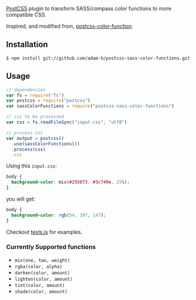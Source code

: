 [PostCSS](https://github.com/postcss/postcss) plugin to transform SASS/compass color functions to more compatible CSS.

Inspired, and modified from, [postcss-color-function](https://github.com/postcss/postcss-color-function).

## Installation

```console
$ npm install git://github.com/adam-h/postcss-sass-color-functions.git
```

## Usage

```js
// dependencies
var fs = require("fs")
var postcss = require("postcss")
var sassColorFunctions = require("postcss-sass-color-functions")

// css to be processed
var css = fs.readFileSync("input.css", "utf8")

// process css
var output = postcss()
  .use(sassColorFunctions())
  .process(css)
  .css
```

Using this `input.css`:

```css
body {
  background-color: mix(#255073, #3c749e, 25%);
}

```

you will get:

```css
body {
  background-color: rgb(54, 107, 147);
}
```

Checkout [tests.js](tests.js) for examples.


### Currently Supported functions

 - `mix(one, two, weight)`
 - `rgba(color, alpha)`
 - `darken(color, amount)`
 - `lighten(color, amount)`
 - `tint(color, amount)`
 - `shade(color, amount)`

